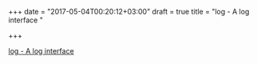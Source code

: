+++
date = "2017-05-04T00:20:12+03:00"
draft = true
title = "log - A log interface "

+++

<p><a href="https://t.co/pTRqffCINg">log - A log interface </a></p>